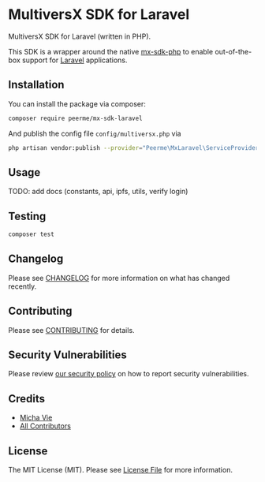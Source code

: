 # MultiversX SDK for Laravel

MultiversX SDK for Laravel (written in PHP).

This SDK is a wrapper around the native [mx-sdk-php](#) to enable out-of-the-box support for [Laravel](https://laravel.com/) applications.

## Installation

You can install the package via composer:

```bash
composer require peerme/mx-sdk-laravel
```

And publish the config file `config/multiversx.php` via

```bash
php artisan vendor:publish --provider="Peerme\MxLaravel\ServiceProvider" --tag="config"
```

## Usage

TODO: add docs (constants, api, ipfs, utils, verify login)

## Testing

```bash
composer test
```

## Changelog

Please see [CHANGELOG](CHANGELOG.md) for more information on what has changed recently.

## Contributing

Please see [CONTRIBUTING](.github/CONTRIBUTING.md) for details.

## Security Vulnerabilities

Please review [our security policy](../../security/policy) on how to report security vulnerabilities.

## Credits

-   [Micha Vie](https://github.com/michavie)
-   [All Contributors](../../contributors)

## License

The MIT License (MIT). Please see [License File](LICENSE.md) for more information.
